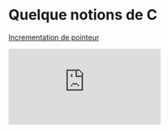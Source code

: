 # Quelque notions de C

   [incrementaion_pointeur]: <https://raw.githubusercontent.com/SegFault42/c_language/master/pointer_incrementation/pointer_incrementation.html?token=AI8y5GIo07qZHxyKvjqB0HCXVF17ql_Jks5ZZlMGwA%3D%3D>
   
   [bitwise]: <https://github.com/SegFault42/c_language/blob/master/bitwise/README.md>

[Incrementation de pointeur][incrementaion_pointeur] 

![Operateur bit a bit][bitwise]
